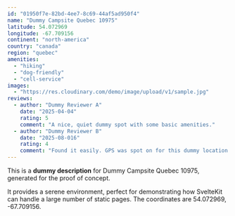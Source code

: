 ```yaml
---
id: "01950f7e-82bd-4ee7-8c69-44af5ad950f4"
name: "Dummy Campsite Quebec 10975"
latitude: 54.072969
longitude: -67.709156
continent: "north-america"
country: "canada"
region: "quebec"
amenities:
  - "hiking"
  - "dog-friendly"
  - "cell-service"
images:
  - "https://res.cloudinary.com/demo/image/upload/v1/sample.jpg"
reviews:
  - author: "Dummy Reviewer A"
    date: "2025-04-04"
    rating: 5
    comment: "A nice, quiet dummy spot with some basic amenities."
  - author: "Dummy Reviewer B"
    date: "2025-08-016"
    rating: 4
    comment: "Found it easily. GPS was spot on for this dummy location."
---
```


This is a **dummy description** for Dummy Campsite Quebec 10975, generated for the proof of concept.

It provides a serene environment, perfect for demonstrating how SvelteKit can handle a large number of static pages. The coordinates are 54.072969, -67.709156.
